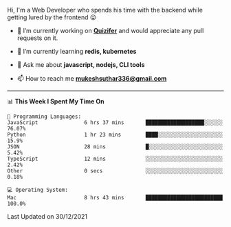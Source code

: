 Hi, I'm a Web Developer who spends his time with the backend while getting lured by the frontend 😜

- 🔭 I’m currently working on **[Quizifer](https://github.com/SutharMukesh/Quizifer/)** and would appreciate any pull requests on it.

- 🌱 I’m currently learning **redis, kubernetes**

- 💬 Ask me about **javascript, nodejs, CLI tools**

- 📫 How to reach me **mukeshsuthar336@gmail.com**

---
<!--START_SECTION:waka-->
📊 **This Week I Spent My Time On** 

```text
💬 Programming Languages: 
JavaScript               6 hrs 37 mins       ███████████████████░░░░░░   76.07% 
Python                   1 hr 23 mins        ████░░░░░░░░░░░░░░░░░░░░░   15.9% 
JSON                     28 mins             █░░░░░░░░░░░░░░░░░░░░░░░░   5.42% 
TypeScript               12 mins             ░░░░░░░░░░░░░░░░░░░░░░░░░   2.42% 
Other                    0 secs              ░░░░░░░░░░░░░░░░░░░░░░░░░   0.18%

💻 Operating System: 
Mac                      8 hrs 43 mins       █████████████████████████   100.0%

```


 Last Updated on 30/12/2021
<!--END_SECTION:waka-->
